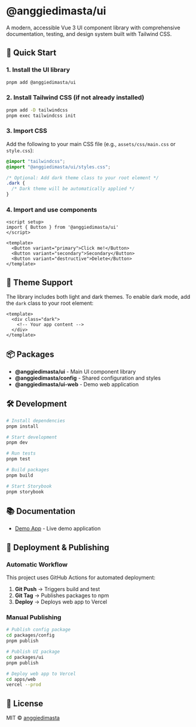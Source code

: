 # @anggiedimasta/ui

A modern, accessible Vue 3 UI component library with comprehensive documentation, testing, and design system built with Tailwind CSS.

## 🚀 Quick Start

### 1. Install the UI library

```bash
pnpm add @anggiedimasta/ui
```

### 2. Install Tailwind CSS (if not already installed)

```bash
pnpm add -D tailwindcss
pnpm exec tailwindcss init
```

### 3. Import CSS

Add the following to your main CSS file (e.g., `assets/css/main.css` or `style.css`):

```css
@import "tailwindcss";
@import "@anggiedimasta/ui/styles.css";

/* Optional: Add dark theme class to your root element */
.dark {
  /* Dark theme will be automatically applied */
}
```

### 4. Import and use components

```vue
<script setup>
import { Button } from '@anggiedimasta/ui'
</script>

<template>
  <Button variant="primary">Click me!</Button>
  <Button variant="secondary">Secondary</Button>
  <Button variant="destructive">Delete</Button>
</template>
```

## 🎨 Theme Support

The library includes both light and dark themes. To enable dark mode, add the `dark` class to your root element:

```vue
<template>
  <div class="dark">
    <!-- Your app content -->
  </div>
</template>
```

## 📦 Packages

- **@anggiedimasta/ui** - Main UI component library
- **@anggiedimasta/config** - Shared configuration and styles
- **@anggiedimasta/ui-web** - Demo web application

## 🛠️ Development

```bash
# Install dependencies
pnpm install

# Start development
pnpm dev

# Run tests
pnpm test

# Build packages
pnpm build

# Start Storybook
pnpm storybook
```

## 📚 Documentation

- [Demo App](https://anggiedimasta-ui.vercel.app) - Live demo application

## 🚀 Deployment & Publishing

### Automatic Workflow

This project uses GitHub Actions for automated deployment:

1. **Git Push** → Triggers build and test
2. **Git Tag** → Publishes packages to npm
3. **Deploy** → Deploys web app to Vercel

### Manual Publishing

```bash
# Publish config package
cd packages/config
pnpm publish

# Publish UI package
cd packages/ui
pnpm publish

# Deploy web app to Vercel
cd apps/web
vercel --prod
```

## 📄 License

MIT © [anggiedimasta](https://github.com/anggiedimasta)
